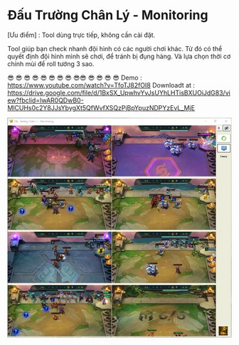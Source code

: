 # Đấu Trường Chân Lý - Monitoring
[Ưu điểm] :  Tool dùng trực tiếp, không cần cài đặt.

Tool giúp bạn check nhanh đội hình có các người chơi khác.
Từ đó có thể quyết định đội hình mình sẽ chơi, để tránh bị đụng hàng.
Và lựa chọn thời cơ chính mùi để roll tướng 3 sao.

😎 😎 😎 😎 😎 😎 😎 😎 😎😎 😎 😎 😎 😎
Demo : https://www.youtube.com/watch?v=TfoTJ82fOI8
Downloadt at : https://drive.google.com/file/d/1BxSX_UpwhvYvJsUYhLHTisBXUOiJdG83/view?fbclid=IwAR0QDwB0-MlCUHs0c2Y8JJsYbygXt5QfWvfXSQzPjBpYpuzNDPYzEvL_MjE

[![IMAGE ALT TEXT HERE](https://github.com/binh12A3/HinhAnhDemo/blob/main/DauTruongChanLy_Monitoring.png)](https://www.youtube.com/watch?v=TfoTJ82fOI8)
